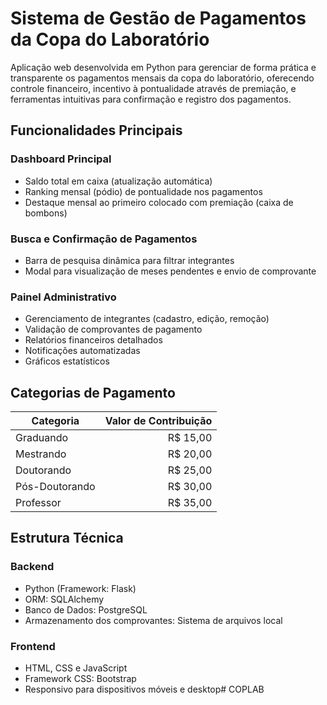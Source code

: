 # Sistema de Gestão de Pagamentos da Copa do Laboratório

Aplicação web desenvolvida em Python para gerenciar de forma prática e transparente os pagamentos mensais da copa do laboratório, oferecendo controle financeiro, incentivo à pontualidade através de premiação, e ferramentas intuitivas para confirmação e registro dos pagamentos.

## Funcionalidades Principais

### Dashboard Principal
- Saldo total em caixa (atualização automática)
- Ranking mensal (pódio) de pontualidade nos pagamentos
- Destaque mensal ao primeiro colocado com premiação (caixa de bombons)

### Busca e Confirmação de Pagamentos
- Barra de pesquisa dinâmica para filtrar integrantes
- Modal para visualização de meses pendentes e envio de comprovante

### Painel Administrativo
- Gerenciamento de integrantes (cadastro, edição, remoção)
- Validação de comprovantes de pagamento
- Relatórios financeiros detalhados
- Notificações automatizadas
- Gráficos estatísticos

## Categorias de Pagamento

| Categoria   | Valor de Contribuição |
|-------------|----------------------:|
| Graduando   | R$ 15,00              |
| Mestrando   | R$ 20,00              |
| Doutorando  | R$ 25,00              |
| Pós-Doutorando | R$ 30,00           |
| Professor   | R$ 35,00              |

## Estrutura Técnica

### Backend
- Python (Framework: Flask)
- ORM: SQLAlchemy
- Banco de Dados: PostgreSQL
- Armazenamento dos comprovantes: Sistema de arquivos local

### Frontend
- HTML, CSS e JavaScript
- Framework CSS: Bootstrap
- Responsivo para dispositivos móveis e desktop#   C O P L A B 
 
 
